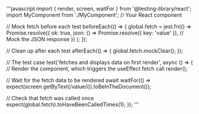 '''javascript
import { render, screen, waitFor } from '@testing-library/react';
import MyComponent from './MyComponent'; // Your React component

// Mock fetch before each test
beforeEach(() => {
  global.fetch = jest.fn(() =>
    Promise.resolve({
      ok: true,
      json: () => Promise.resolve({ key: 'value' }), // Mock the JSON response
    })
  );
});

// Clean up after each test
afterEach(() => {
  global.fetch.mockClear();
});

// The test case
test('fetches and displays data on first render', async () => {
  // Render the component, which triggers the useEffect fetch call
  render(<MyComponent />);

  // Wait for the fetch data to be rendered
  await waitFor(() => expect(screen.getByText(/value/i)).toBeInTheDocument());

  // Check that fetch was called once
  expect(global.fetch).toHaveBeenCalledTimes(1);
});
'''
